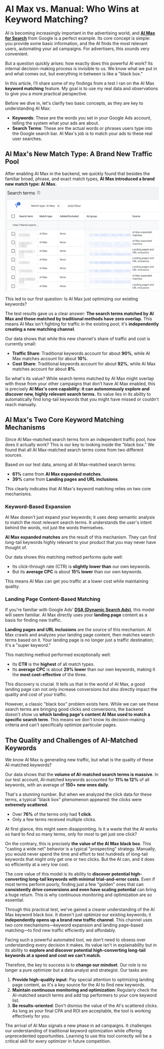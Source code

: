 # AI Max vs. Manual: Who Wins at Keyword Matching?


AI is becoming increasingly important in the advertising world, and **[AI Max for Search](https://blog.google/products/ads-commerce/google-ai-max-for-search-campaigns/)** from Google is a perfect example. Its core concept is simple: you provide some basic information, and the AI finds the most relevant users, automating your ad campaigns. For advertisers, this sounds very convenient.

But a question quickly arises: how exactly does this powerful AI work? Its internal decision-making process is invisible to us. We know what we put in and what comes out, but everything in between is like a "black box."

In this article, I’ll share some of my findings from a test I ran on the AI Max **keyword matching** feature. My goal is to use my real data and observations to give you a more practical perspective.

Before we dive in, let's clarify two basic concepts, as they are key to understanding AI Max:

* **Keywords**: These are the words you set in your Google Ads account, telling the system what your ads are about.
* **Search Terms**: These are the actual words or phrases users type into the Google search bar. AI Max's job is to match your ads to these real user searches.

## AI Max's New Match Type: A Brand New Traffic Pool

After enabling AI Max in the backend, we quickly found that besides the familiar broad, phrase, and exact match types, **AI Max introduced a brand new match type: AI Max.**
![ai-max-match-type](ai-max-match-type.png)

This led to our first question: Is AI Max just optimizing our existing keywords?

The test results gave us a clear answer: **The search terms matched by AI Max and those matched by traditional methods have zero overlap.** This means AI Max isn't fighting for traffic in the existing pool; it's **independently creating a new matching channel**.

Our data shows that while this new channel's share of traffic and cost is currently small:

* **Traffic Share**: Traditional keywords account for about **90%**, while AI Max matches account for about **10%**.
* **Cost Share**: Traditional keywords account for about **92%**, while AI Max matches account for about **8%**.

So what's its value? While search terms matched by AI Max might overlap with those from your other campaigns that don’t have AI Max enabled, this is precisely **AI Max's core capability: it can autonomously explore and discover new, highly relevant search terms.** Its value lies in its ability to automatically find long-tail keywords that you might have missed or couldn't reach manually.

## AI Max's Two Core Keyword Matching Mechanisms

Since AI Max-matched search terms form an independent traffic pool, how does it actually work? This is our key to looking inside the "black box." We found that all AI Max-matched search terms come from two different sources.

Based on our test data, among all AI Max-matched search terms:

* **61%** came from **AI Max expanded matches**.
* **39%** came from **Landing pages and URL inclusions**.

This clearly indicates that AI Max's keyword matching relies on two core mechanisms.

### Keyword-Based Expansion

AI Max doesn't just expand your keywords; it uses deep semantic analysis to match the most relevant search terms. It understands the user's intent behind the words, not just the words themselves.

**AI Max expanded matches** are the result of this mechanism. They can find long-tail keywords highly relevant to your product that you may never have thought of.

Our data shows this matching method performs quite well:

* Its click-through rate (CTR) is **slightly lower than** our own keywords.
* But its **average CPC** is about **15% lower** than our own keywords.

This means AI Max can get you traffic at a lower cost while maintaining quality.

### Landing Page Content-Based Matching

If you're familiar with Google Ads' **[DSA (Dynamic Search Ads)](https://support.google.com/google-ads/answer/2471185?hl=zh)**, this model will seem familiar. AI Max directly uses your **landing page** content as a basis for finding new traffic.

**Landing pages and URL inclusions** are the source of this mechanism. AI Max crawls and analyzes your landing page content, then matches search terms based on it. Your landing page is no longer just a traffic destination; it's a "super keyword."

This matching method performed exceptionally well:

* Its **CTR** is the **highest** of all match types.
* Its **average CPC** is about **29% lower** than our own keywords, making it the **most cost-effective** of the three.

This discovery is crucial. It tells us that in the world of AI Max, a good landing page can not only increase conversions but also directly impact the quality and cost of your traffic.

However, a classic "black box" problem exists here. While we can see these search terms are bringing good clicks and conversions, the backend doesn't show us **which landing page's content AI Max used to match a specific search term**. This means we don't know its decision-making criteria and can't specifically optimize particular pages.

## The Quality and Challenges of AI-Matched Keywords

We know AI Max is generating new traffic, but what is the quality of these AI-matched keywords?

Our data shows that the **volume of AI-matched search terms is massive**. In our test account, AI-matched keywords accounted for **11% to 12%** of all keywords, with an average of **150+ new ones daily**.

That's a stunning number. But when we analyzed the click data for these terms, a typical "black box" phenomenon appeared: the clicks were **extremely scattered**.

* Over **76%** of the terms only had **1 click**.
* Only a few terms received multiple clicks.

At first glance, this might seem disappointing. Is it a waste that the AI works so hard to find so many terms, only for most to get just one click?

On the contrary, this is precisely **the value of the AI Max black box**. This "casting a wide net" behavior is a typical "prospecting" strategy. Manually, you would never spend the time and effort to test hundreds of long-tail keywords that might only get one or two clicks. But the AI can, and it does so efficiently at a very low cost.

The core value of this model is its ability to **discover potential high-converting long-tail keywords with minimal trial-and-error costs**. Even if most terms perform poorly, finding just a few "golden" ones that can **consistently drive conversions and even have scaling potential** can bring a huge return. This is why continuous monitoring and optimization are so essential.

Through this practical test, we've gained a clearer understanding of the AI Max keyword black box. It doesn't just optimize our existing keywords; it **independently opens up a brand new traffic channel**. This channel uses two core mechanisms—keyword expansion and landing page-based matching—to find new traffic efficiently and affordably.

Facing such a powerful automated tool, we don't need to obsess over understanding every decision it makes. Its value isn't in explainability but in its ability to **explore and discover potential high-converting long-tail keywords at a speed and cost we can't match.**

Therefore, the key to success is to **change our mindset**. Our role is no longer a pure optimizer but a data analyst and strategist. Our tasks are:

1.  **Provide high-quality input**: Pay special attention to optimizing landing page content, as it's a key source for the AI to find new keywords.
2.  **Maintain continuous monitoring and optimization**: Regularly check the AI-matched search terms and add top performers to your core keyword list.
3.  **Be results-oriented**: Don't dismiss the value of the AI's scattered clicks. As long as your final CPA and ROI are acceptable, the tool is working effectively for you.

The arrival of AI Max signals a new phase in ad campaigns. It challenges our understanding of traditional keyword optimization while offering unprecedented opportunities. Learning to use this tool correctly will be a critical skill for every optimizer in future competition.
